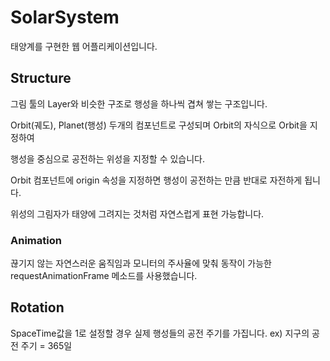 # SolarSystem

태양계를 구현한 웹 어플리케이션입니다.

## Structure
그림 툴의 Layer와 비슷한 구조로 행성을 하나씩 겹쳐 쌓는 구조입니다.

Orbit(궤도), Planet(행성) 두개의 컴포넌트로 구성되며 Orbit의 자식으로 Orbit을 지정하여

행성을 중심으로 공전하는 위성을 지정할 수 있습니다.

Orbit 컴포넌트에 origin 속성을 지정하면 행성이 공전하는 만큼 반대로 자전하게 됩니다.

위성의 그림자가 태양에 그려지는 것처럼 자연스럽게 표현 가능합니다.


### Animation
끊기지 않는 자연스러운 움직임과 모니터의 주사율에 맞춰 동작이 가능한
requestAnimationFrame 메소드를 사용했습니다.

## Rotation
SpaceTime값을 1로 설정할 경우 실제 행성들의 공전 주기를 가집니다. ex) 지구의 공전 주기 = 365일
